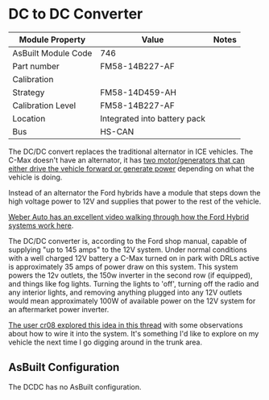 # DC to DC Converter

| Module Property     | Value                        | Notes |
| ------------------- | ---------------------------- | ----- |
| AsBuilt Module Code | 746                          |       |
| Part number         | FM58-14B227-AF               |       |
| Calibration         |                              |       |
| Strategy            | FM58-14D459-AH               |       |
| Calibration Level   | FM58-14B227-AF               |       |
| Location            | Integrated into battery pack |       |
| Bus                 | HS-CAN                       |       |

The DC/DC convert replaces the traditional alternator in ICE vehicles. The C-Max doesn't have an alternator, it has [two motor/generators that can either drive the vehicle forward or generate power](https://www.youtube.com/watch?v=MZf_BUuW5Qg) depending on what the vehicle is doing.

Instead of an alternator the Ford hybrids have a module that steps down the high voltage power to 12V and supplies that power to the rest of the vehicle.

[Weber Auto has an excellent video walking through how the Ford Hybrid systems work here](https://www.youtube.com/watch?v=kmDpNr1PdMk).

The DC/DC converter is, according to the Ford shop manual, capable of supplying "up to 145 amps" to the 12V system. Under normal conditions with a well charged 12V battery a C-Max turned on in park with DRLs active is approximately 35 amps of power draw on this system. This system powers the 12v outlets, the 150w inverter in the second row (if equipped), and things like fog lights. Turning the lights to 'off', turning off the radio and any interior lights, and removing anything plugged into any 12V outlets would mean approximately 100W of available power on the 12V system for an aftermarket power inverter.

[The user cr08 explored this idea in this thread](https://fordcmaxhybridforum.com/topic/12663-power-inverter-installationoptions/) with some observations about how to wire it into the system. It's something I'd like to explore on my vehicle the next time I go digging around in the trunk area.

## AsBuilt Configuration

The DCDC has no AsBuilt configuration.
